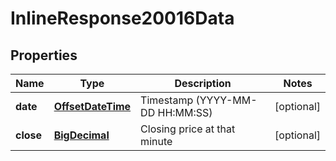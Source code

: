 # InlineResponse20016Data

## Properties
Name | Type | Description | Notes
------------ | ------------- | ------------- | -------------
**date** | [**OffsetDateTime**](OffsetDateTime.md) | Timestamp (YYYY-MM-DD HH:MM:SS) |  [optional]
**close** | [**BigDecimal**](BigDecimal.md) | Closing price at that minute |  [optional]
